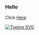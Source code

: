 ### Hello
Click [Here](https://www.youtube.com/watch?v=dQw4w9WgXcQ)

[![Typing SVG](https://readme-typing-svg.herokuapp.com?color=%23DCD0FF&size=24&lines=%F0%9F%98%B3%F0%9F%98%B3%F0%9F%98%B3%F0%9F%98%B3%F0%9F%98%B3%F0%9F%98%B3)](https://git.io/typing-svg)


